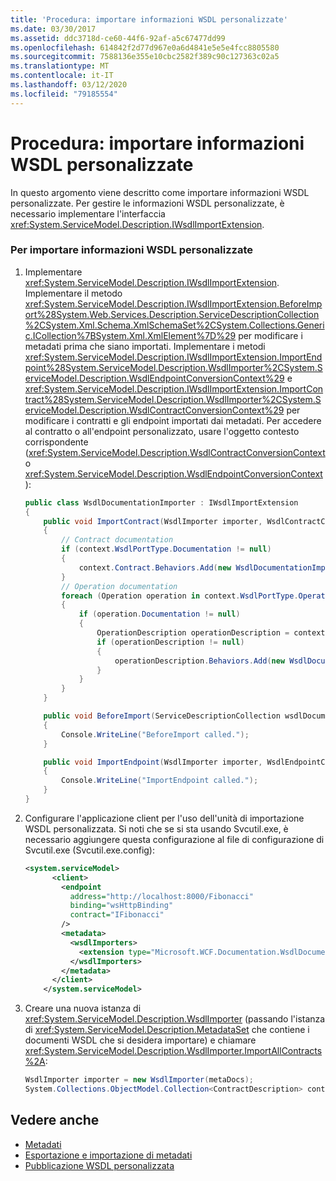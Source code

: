 ```yaml
---
title: 'Procedura: importare informazioni WSDL personalizzate'
ms.date: 03/30/2017
ms.assetid: ddc3718d-ce60-44f6-92af-a5c67477dd99
ms.openlocfilehash: 614842f2d77d967e0a6d4841e5e5e4fcc8805580
ms.sourcegitcommit: 7588136e355e10cbc2582f389c90c127363c02a5
ms.translationtype: MT
ms.contentlocale: it-IT
ms.lasthandoff: 03/12/2020
ms.locfileid: "79185554"
---
```

# <a name="how-to-import-custom-wsdl"></a>Procedura: importare informazioni WSDL personalizzate
In questo argomento viene descritto come importare informazioni WSDL personalizzate. Per gestire le informazioni WSDL personalizzate, è necessario implementare l'interfaccia <xref:System.ServiceModel.Description.IWsdlImportExtension>.  
  
### <a name="to-import-custom-wsdl"></a>Per importare informazioni WSDL personalizzate  
  
1. Implementare <xref:System.ServiceModel.Description.IWsdlImportExtension>. Implementare il metodo <xref:System.ServiceModel.Description.IWsdlImportExtension.BeforeImport%28System.Web.Services.Description.ServiceDescriptionCollection%2CSystem.Xml.Schema.XmlSchemaSet%2CSystem.Collections.Generic.ICollection%7BSystem.Xml.XmlElement%7D%29> per modificare i metadati prima che siano importati. Implementare i metodi <xref:System.ServiceModel.Description.IWsdlImportExtension.ImportEndpoint%28System.ServiceModel.Description.WsdlImporter%2CSystem.ServiceModel.Description.WsdlEndpointConversionContext%29> e <xref:System.ServiceModel.Description.IWsdlImportExtension.ImportContract%28System.ServiceModel.Description.WsdlImporter%2CSystem.ServiceModel.Description.WsdlContractConversionContext%29> per modificare i contratti e gli endpoint importati dai metadati. Per accedere al contratto o all'endpoint personalizzato, usare l'oggetto contesto corrispondente (<xref:System.ServiceModel.Description.WsdlContractConversionContext> o <xref:System.ServiceModel.Description.WsdlEndpointConversionContext>):  
  
    ```csharp
    public class WsdlDocumentationImporter : IWsdlImportExtension
    {
        public void ImportContract(WsdlImporter importer, WsdlContractConversionContext context)
        {
            // Contract documentation
            if (context.WsdlPortType.Documentation != null)
            {
                context.Contract.Behaviors.Add(new WsdlDocumentationImporter(context.WsdlPortType.Documentation));
            }
            // Operation documentation
            foreach (Operation operation in context.WsdlPortType.Operations)
            {
                if (operation.Documentation != null)
                {
                    OperationDescription operationDescription = context.Contract.Operations.Find(operation.Name);
                    if (operationDescription != null)
                    {
                        operationDescription.Behaviors.Add(new WsdlDocumentationImporter(operation.Documentation));
                    }
                }
            }
        }

        public void BeforeImport(ServiceDescriptionCollection wsdlDocuments, XmlSchemaSet xmlSchemas, ICollection<XmlElement> policy)
        {
            Console.WriteLine("BeforeImport called.");
        }

        public void ImportEndpoint(WsdlImporter importer, WsdlEndpointConversionContext context)
        {
            Console.WriteLine("ImportEndpoint called.");
        }
    }
    ```
  
2. Configurare l'applicazione client per l'uso dell'unità di importazione WSDL personalizzata. Si noti che se si sta usando Svcutil.exe, è necessario aggiungere questa configurazione al file di configurazione di Svcutil.exe (Svcutil.exe.config):  
  
    ```xml  
    <system.serviceModel>  
          <client>  
            <endpoint
              address="http://localhost:8000/Fibonacci"
              binding="wsHttpBinding"  
              contract="IFibonacci"  
            />  
            <metadata>  
              <wsdlImporters>  
                <extension type="Microsoft.WCF.Documentation.WsdlDocumentationImporter, WsdlDocumentation" />  
              </wsdlImporters>  
            </metadata>  
          </client>  
        </system.serviceModel>  
    ```  
  
3. Creare una nuova istanza di <xref:System.ServiceModel.Description.WsdlImporter> (passando l'istanza di <xref:System.ServiceModel.Description.MetadataSet> che contiene i documenti WSDL che si desidera importare) e chiamare <xref:System.ServiceModel.Description.WsdlImporter.ImportAllContracts%2A>:  
  
    ```csharp
    WsdlImporter importer = new WsdlImporter(metaDocs);
    System.Collections.ObjectModel.Collection<ContractDescription> contracts = importer.ImportAllContracts();  
    ```  
  
## <a name="see-also"></a>Vedere anche

- [Metadati](../feature-details/metadata.md)
- [Esportazione e importazione di metadati](../feature-details/exporting-and-importing-metadata.md)
- [Pubblicazione WSDL personalizzata](../samples/custom-wsdl-publication.md)

